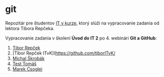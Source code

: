 # git
Repozitár pre študentov [IT v kurze](https://www.itvkurze.sk/), ktorý slúži na vypracovanie zadania od lektora Tibora Repčeka.

Vypracovanie zadania v školení **Úvod do IT 2** po 4. webinári **Git a GitHub**:

1. [Tibor Repček](https://github.com/tiborepcek)
1. [Tibor Repček ITvK](https://github.com/tiborITvK/
1. [Michal Škrobák](https://github.com/MiroslavSkrobak)
1. [Test Tomáš](https://github.com/skuska)
1. [Marek Csoglei](https://github.com/MarekCsoglei)